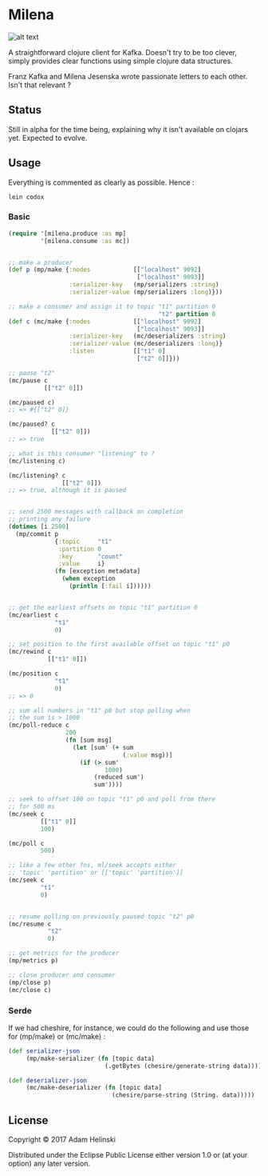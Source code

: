 # Milena

![alt text](https://s-media-cache-ak0.pinimg.com/600x315/a4/11/25/a411251488b63fb207751b1545aeb551.jpg "Milena")

A straightforward clojure client for Kafka. Doesn't try to be too clever, simply
provides clear functions using simple clojure data structures.

Franz Kafka and Milena Jesenska wrote passionate letters to each other. Isn't that
relevant ?

## Status

Still in alpha for the time being, explaining why it isn't available on clojars yet.
Expected to evolve.

## Usage

Everything is commented as clearly as possible. Hence :
```
lein codox
```

### Basic

```clj
(require '[milena.produce :as mp]
         '[milena.consume :as mc])


;; make a producer
(def p (mp/make {:nodes            [["localhost" 9092]
                                    ["localhost" 9093]]
                 :serializer-key   (mp/serializers :string)
                 :serializer-value (mp/serializers :long)}))

;; make a consumer and assign it to topic "t1" partition 0
                                          "t2" partition 0
(def c (mc/make {:nodes            [["localhost" 9092]
                                    ["localhost" 9093]]
                 :serializer-key   (mc/deserializers :string)
                 :serializer-value (mc/deserializers :long)}
                 :listen           [["t1" 0]
                                    ["t2" 0]]}))

;; pause "t2"
(mc/pause c
          [["t2" 0]])

(mc/paused c)
;; => #{["t2" 0]}

(mc/paused? c
            [["t2" 0]])
;; => true

;; what is this consumer "listening" to ?
(mc/listening c)

(mc/listening? c
               [["t2" 0]])
;; => true, although it is paused


;; send 2500 messages with callback on completion
;; printing any failure
(dotimes [i 2500]
  (mp/commit p
             {:topic     "t1"
              :partition 0
              :key       "count"
              :value     i}
             (fn [exception metadata]
               (when exception
                 (println [:fail i])))))


;; get the earliest offsets on topic "t1" partition 0
(mc/earliest c
             "t1"
             0)

;; set position to the first available offset on topic "t1" p0
(mc/rewind c
           [["t1" 0]])

(mc/position c
             "t1"
             0)
;; => 0

;; sum all numbers in "t1" p0 but stop polling when
;; the sum is > 1000
(mc/poll-reduce c
                200
                (fn [sum msg]
                  (let [sum' (+ sum
                                (:value msg))]
                    (if (> sum'
                           1000)
                        (reduced sum')
                        sum'))))

;; seek to offset 100 on topic "t1" p0 and poll from there
;; for 500 ms
(mc/seek c
         [["t1" 0]]
         100)

(mc/poll c
         500)

;; like a few other fns, ml/seek accepts either
;; 'topic' 'partition' or [['topic' 'partition']]
(mc/seek c
         "t1"
         0)


;; resume polling on previously paused topic "t2" p0
(mc/resume c
           "t2"
           0)

;; get metrics for the producer
(mp/metrics p)

;; close producer and consumer
(mp/close p)
(mc/close c)
```

### Serde

If we had cheshire, for instance, we could do the following and use those for
(mp/make) or (mc/make) :

```clj
(def serializer-json
     (mp/make-serializer (fn [topic data]
                           (.getBytes (chesire/generate-string data)))))

(def deserializer-json
     (mc/make-deserializer (fn [topic data]
                             (chesire/parse-string (String. data)))))
```

## License

Copyright © 2017 Adam Helinski

Distributed under the Eclipse Public License either version 1.0 or (at
your option) any later version.
